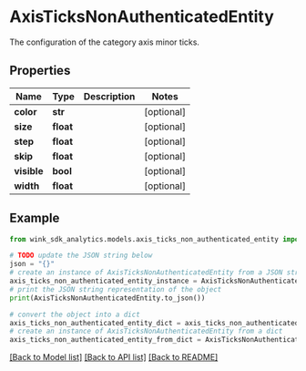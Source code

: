 # AxisTicksNonAuthenticatedEntity

The configuration of the category axis minor ticks.

## Properties

Name | Type | Description | Notes
------------ | ------------- | ------------- | -------------
**color** | **str** |  | [optional] 
**size** | **float** |  | [optional] 
**step** | **float** |  | [optional] 
**skip** | **float** |  | [optional] 
**visible** | **bool** |  | [optional] 
**width** | **float** |  | [optional] 

## Example

```python
from wink_sdk_analytics.models.axis_ticks_non_authenticated_entity import AxisTicksNonAuthenticatedEntity

# TODO update the JSON string below
json = "{}"
# create an instance of AxisTicksNonAuthenticatedEntity from a JSON string
axis_ticks_non_authenticated_entity_instance = AxisTicksNonAuthenticatedEntity.from_json(json)
# print the JSON string representation of the object
print(AxisTicksNonAuthenticatedEntity.to_json())

# convert the object into a dict
axis_ticks_non_authenticated_entity_dict = axis_ticks_non_authenticated_entity_instance.to_dict()
# create an instance of AxisTicksNonAuthenticatedEntity from a dict
axis_ticks_non_authenticated_entity_from_dict = AxisTicksNonAuthenticatedEntity.from_dict(axis_ticks_non_authenticated_entity_dict)
```
[[Back to Model list]](../README.md#documentation-for-models) [[Back to API list]](../README.md#documentation-for-api-endpoints) [[Back to README]](../README.md)


